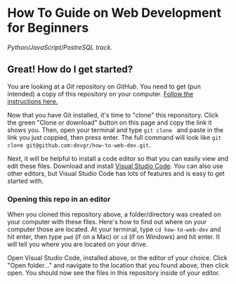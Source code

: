 # How To Guide on Web Development for Beginners
_Python/JavaScript/PostreSQL track._

## Great! How do I get started?
You are looking at a *Git* repository on *GitHub*. You need to get (pun intended) a copy of this repository on your computer. [Follow the instructions here.](https://gist.github.com/derhuerst/1b15ff4652a867391f03)

Now that you have Git installed, it's time to "clone" this reponsitory. Click the green "Clone or download" button on this page and copy the link it shows you. Then, open your terminal and type `git clone ` and paste in the link you just coppied, then press enter. The full command will look like `git clone git@github.com:devgr/how-to-web-dev.git`. 

Next, it will be helpful to install a code editor so that you can easily view and edit these files. Download and install [Visual Studio Code](https://code.visualstudio.com/). You can also use other editors, but Visual Studio Code has lots of features and is easy to get started with.

### Opening this repo in an editor
When you cloned this repository above, a folder/directory was created on your computer with these files. Here's how to find out where on your computer those are located. At your terminal, type `cd how-to-web-dev` and hit enter, then type `pwd` (if on a Mac) or `cd` (if on Windows) and hit enter. It will tell you where you are located on your drive.

Open Visual Studio Code, installed above, or the editor of your choice. Click "Open folder..." and navigate to the location that you found above, then click open. You should now see the files in this repository inside of your editor.
